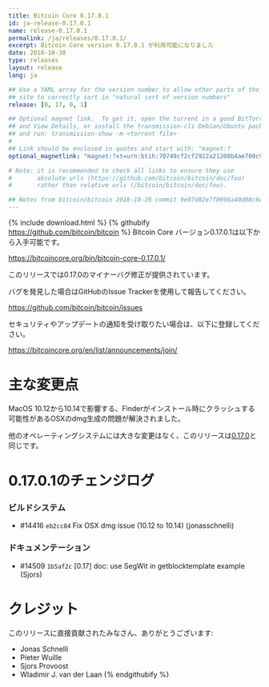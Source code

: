 ```yaml
---
title: Bitcoin Core 0.17.0.1
id: ja-release-0.17.0.1
name: release-0.17.0.1
permalink: /ja/releases/0.17.0.1/
excerpt: Bitcoin Core version 0.17.0.1 が利用可能になりました
date: 2018-10-30
type: releases
layout: release
lang: ja

## Use a YAML array for the version number to allow other parts of the
## site to correctly sort in "natural sort of version numbers"
release: [0, 17, 0, 1]

## Optional magnet link.  To get it, open the torrent in a good BitTorrent client
## and View Details, or install the transmission-cli Debian/Ubuntu package
## and run: transmission-show -m <torrent file>
#
## Link should be enclosed in quotes and start with: "magnet:?
optional_magnetlink: "magnet:?xt=urn:btih:70749cf2cf2922a21208b4ae760c9f2f9d1e7f11&dn=bitcoin-core-0.17.0.1&tr=udp%3A%2F%2Ftracker.openbittorrent.com%3A80&tr=udp%3A%2F%2Ftracker.opentrackr.org%3A1337&tr=udp%3A%2F%2Ftracker.coppersurfer.tk%3A6969&tr=udp%3A%2F%2Ftracker.leechers-paradise.org%3A6969&tr=udp%3A%2F%2Fzer0day.ch%3A1337&tr=udp%3A%2F%2Fexplodie.org%3A6969"

# Note: it is recommended to check all links to ensure they use
#       absolute urls (https://github.com/bitcoin/bitcoin/doc/foo)
#       rather than relative urls (/bitcoin/bitcoin/doc/foo).

## Notes from bitcoin/bitcoin 2018-10-28 commit 9e87d82e7f0696a40d08c6e4cff3f040a447ece5
---
```

{% include download.html %}
{% githubify https://github.com/bitcoin/bitcoin %}
Bitcoin Core バージョン0.17.0.1は以下から入手可能です。

  <https://bitcoincore.org/bin/bitcoin-core-0.17.0.1/>

このリリースでは0.17.0のマイナーバグ修正が提供されています。

バグを発見した場合はGitHubのIssue Trackerを使用して報告してください。

  <https://github.com/bitcoin/bitcoin/issues>

セキュリティやアップデートの通知を受け取りたい場合は、以下に登録してください。

  <https://bitcoincore.org/en/list/announcements/join/>

主な変更点
===============

MacOS 10.12から10.14で影響する、Finderがインストール時にクラッシュする可能性があるOSXのdmg生成の問題が解決されました。

他のオペレーティングシステムには大きな変更はなく、このリリースは[0.17.0](/ja/releases/0.17.0/)と同じです。

0.17.0.1のチェンジログ
===================

### ビルドシステム
- #14416 `eb2cc84` Fix OSX dmg issue (10.12 to 10.14) (jonasschnelli)

### ドキュメンテーション
- #14509 `1b5af2c` [0.17] doc: use SegWit in getblocktemplate example (Sjors)

クレジット
=======

このリリースに直接貢献されたみなさん、ありがとうございます:

- Jonas Schnelli
- Pieter Wuille
- Sjors Provoost
- Wladimir J. van der Laan
{% endgithubify %}
